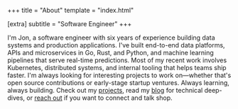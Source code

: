 +++
title = "About"
template = "index.html"

[extra]
subtitle = "Software Engineer"
+++

I'm Jon, a software engineer with six years of experience building data systems and production applications.
I've built end-to-end data platforms, APIs and microservices in Go, Rust, and Python, and machine learning pipelines that serve real-time predictions. Most of my recent work involves Kubernetes, distributed systems, and internal tooling that helps teams ship faster.
I'm always looking for interesting projects to work on—whether that's open source contributions or early-stage startup ventures. Always learning, always building.
Check out my [projects](/projects), read my [blog](/blog) for technical deep-dives, or [reach out](/contact) if you want to connect and talk shop.